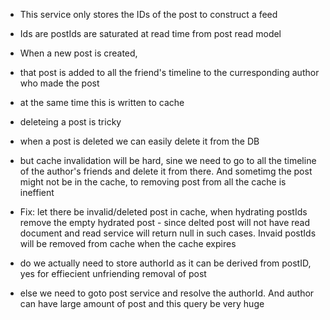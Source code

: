 - This service only stores the IDs of the post to construct a feed 
- Ids are postIds are saturated at read time from post read model

- When a new post is created, 
- that post is added to all the friend's timeline to the curresponding author who made the post
- at the same time this is written to cache

- deleteing a post is tricky
- when a post is deleted we can easily delete it from the DB
- but cache invalidation will be hard, sine we need to go to all the timeline of the author's friends and delete it from there. And sometimg the post might not be in the cache, to removing post from all the cache is ineffient
- Fix: let there be invalid/deleted post in cache, when hydrating postIds remove the empty hydrated post - since delted post will not have read document and read service will return null in such cases. Invaid postIds will be removed from cache when the cache expires

- do we actually need to store authorId as it can be derived from postID, yes for effiecient unfriending removal of post 
- else we need to goto post service and resolve the authorId. And author can have large amount of post and this query be very huge